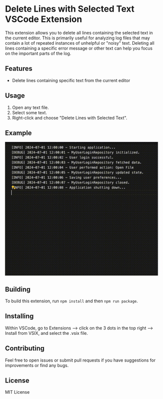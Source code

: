 # Delete Lines with Selected Text VSCode Extension

This extension allows you to delete all lines containing the selected text in the current editor. This is primarily useful for analyzing log files that may contain a lot of repeated instances of unhelpful or "noisy" text. Deleting all lines containing a specific error message or other text can help you focus on the important parts of the log.

## Features

- Delete lines containing specific text from the current editor

## Usage

1. Open any text file.
2. Select some text.
3. Right-click and choose "Delete Lines with Selected Text".

## Example
![Delete Lines with Selected Text](assets/demo.gif)

## Building
To build this extension, run `npm install` and then `npm run package`.

## Installing
Within VSCode, go to Extensions --> click on the 3 dots in the top right --> Install from VSIX, and select the .vsix file.

## Contributing

Feel free to open issues or submit pull requests if you have suggestions for improvements or find any bugs.

## License

MIT License